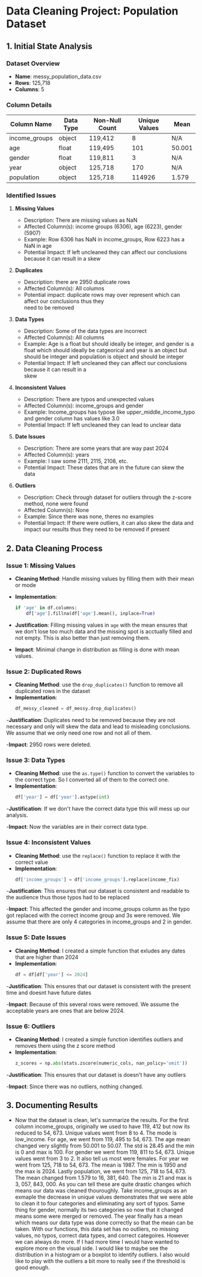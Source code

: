 # Data Cleaning Project: Population Dataset

## 1. Initial State Analysis 

### Dataset Overview
- **Name**: messy_population_data.csv
- **Rows**: 125,718
- **Columns**: 5

### Column Details

| Column Name     | Data Type | Non-Null Count | Unique Values | Mean           |
|-----------------|-----------|----------------|---------------|----------------|
| income_groups   | object    | 119,412        | 8             | N/A            |
| age             | float     | 119,495        | 101           | 50.001         |
| gender          | float     | 119,811        | 3             | N/A            |
| year            | object    | 125,718        | 170           | N/A            |
| population      | object    | 125,718        | 114926        | 1.579          |

### Identified Issues

1. **Missing Values**
   - Description: There are missing values as NaN
   - Affected Column(s): income groups (6306), age (6223), gender (5907)
   - Example: Row 6306 has NaN in income_groups, Row 6223 has a NaN in age
   - Potential Impact: If left uncleaned they can affect our conclusions because it can result in a 
     skew 

2. **Duplicates**
   - Description: there are 2950 duplicate rows
   - Affected Column(s): All columns 
   - Potential impact: duplicate rows may over represent which can affect our conclusions thus they  
     need to be removed

3. **Data Types**
   - Description: Some of the data types are incorrect 
   - Affected Column(s): All columns
   - Example: Age is a float but should ideally be integer, and gender is a float which should ideally 
     be catgeorical and year is an object but should be integer and population is object and should be integer
   - Potential Impact: If left uncleaned they can affect our conclusions because it can result in a  
     skew 

4. **Inconsistent Values**
   - Description: There are typos and unexpected values
   - Affected Column(s): income_groups and gender
   - Example: Income_groups has typose like upper_middle_income_typo and gender column has values like 
     3.0
   - Potential Impact: If left uncleaned they can lead to unclear data

5. **Date Issues**
   - Description: There are some years that are way past 2024
   - Affected Column(s): years
   - Example: I saw some 2111, 2115, 2108, etc. 
   - Potential Impact: These dates that are in the future can skew the data 

6. **Outliers**
   - Description: Check through dataset for outliers through the z-score method, none were found
   - Affected Column(s): None
   - Example: Since there was none, theres no examples 
   - Potential Impact: If there were outliers, it can also skew the data and impact our results thus 
     they need to be removed if present 


## 2. Data Cleaning Process

### Issue 1: Missing Values
- **Cleaning Method**: Handle missing values by filling them with their mean or mode 
- **Implementation**:
    ```python
    if 'age' in df.columns:
        df['age'].fillna(df['age'].mean(), inplace=True)
    ```
- **Justification**: Filling missing values in `age` with the mean ensures that we don’t lose too much data and the missing spot is acctually filled and not empty. This is also better than just removing them. 

- **Impact**: Minimal change in distribution as filling is done with mean values.


### Issue 2: Duplicated Rows

- **Cleaning Method**: use the `drop_duplicates()` function to remove all duplicated rows in the dataset
- **Implementation**:
    ```python
    df_messy_cleaned = df_messy.drop_duplicates()
    ```
-**Justification**: Duplicates need to be removed because they are not necessary and only will skew the data and lead to misleading conclusions. We assume that we only need one row and not all of them. 

-**Impact**: 2950 rows were deleted.  


### Issue 3: Data Types 

- **Cleaning Method**: use the `as.type()` function to convert the variables to the correct type. So I converted all of them to the correct one. 
- **Implementation**:
    ```python
    df['year'] = df['year'].astype(int)
    ```
-**Justification**: If we don't have the correct data type this will mess up our analysis. 

-**Impact**: Now the variables are in their correct data type.

### Issue 4: Inconsistent Values 

- **Cleaning Method**: use the `replace()` function to replace it with the correct value
- **Implementation**:
    ```python
    df['income_groups'] = df['income_groups'].replace(income_fix)
    ```
-**Justification**: This ensures that our dataset is consistent and readable to the audience thus those typos had to be replaced

-**Impact**: This affected the gender and income_groups column as the typo got replaced with the correct income group and 3s were removed. We assume that there are only 4 categories in income_groups and 2 in gender. 

### Issue 5: Date Issues

- **Cleaning Method**: I created a simple function that exludes any dates that are higher than 2024 
- **Implementation**:
    ```python
    df = df[df['year'] <= 2024]
    ```
-**Justification**: This ensures that our dataset is consistent with the present time and doesnt have future dates

-**Impact**: Because of this several rows were removed. We assume the acceptable years are ones that are below 2024. 

### Issue 6: Outliers

- **Cleaning Method**: I created a simple function identifies outliers and removes them using the z score method 
- **Implementation**:
    ```python
    z_scores = np.abs(stats.zscore(numeric_cols, nan_policy='omit'))
    ```
-**Justification**: This ensures that our dataset is doesn't have any outliers

-**Impact**: Since there was no outliers, nothing changed. 

## 3. Documenting Results 
- Now that the dataset is clean, let's summarize the results. For the first column income_groups, originally we used to have 119, 412 but now its reduced to 54, 673. Unique values went from 8 to 4. The mode is low_income. For age, we went from 119, 495 to 54, 673. The age mean changed very slightly from 50.001 to 50.07. The std is 28.45 and the min is 0 and max is 100. For gender we went from 119, 811 to 54, 673. Unique values went from 3 to 2. It also tell us most were females. For year we went from 125, 718 to 54, 673. The mean is 1987. The min is 1950 and the max is 2024. Lastly population, we went from 125, 718 to 54, 673. The mean changed from 1.579 to 16, 381, 640. The min is 21 and max is 3, 057, 843, 000. As you can tell these are quite drastic changes which means our data was cleaned thouroughly. Take income_groups as an exmaple the decrease in unique values demonstrates that we were able to clean it to four categories and eliminating any sort of typos. Same thing for gender, normally its two categories so now that it changed means some were merged or removed. The year finally has a mean which means our data type was done correctly so that the mean can be taken. With our functions, this data set has no outliers, no missing values, no typos, correct data types, and correct categoires. However we can always do more. If I had more time I would have wanted to explore more on the visual side. I would like to maybe see the distribution in a histogram or a boxplot to identify outliers. I also would like to play with the outliers a bit more to really see if the threshold is good enough. 
